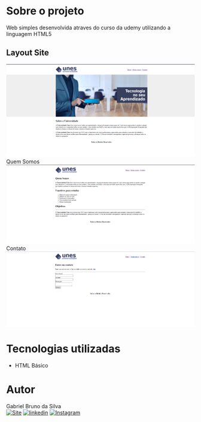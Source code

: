 # Sobre o projeto

Web simples desenvolvida atraves do curso da udemy utilizando a linguagem HTML5 


## Layout Site
![Site 1](https://raw.githubusercontent.com/GBSOficial/DesenvolvimentoWebs/main/WebHTML/PrintWeb/Home.png) 
Quem Somos
![Site2](https://raw.githubusercontent.com/GBSOficial/DesenvolvimentoWebs/main/WebHTML/PrintWeb/Quem-somos.png)
Contato
![Site3](https://raw.githubusercontent.com/GBSOficial/DesenvolvimentoWebs/main/WebHTML/PrintWeb/Contato.png)



# Tecnologias utilizadas

- HTML Básico


# Autor

Gabriel Bruno da Silva
<br>
[![Site](https://img.shields.io/website?label=GBSOficial.com&style=for-the-badge&url=https://gbsoficial.com)](https://gbsoficial.com)
[![linkedin](https://img.shields.io/badge/LinkedIn-0077B5?style=for-the-badge&logo=linkedin&logoColor=white)](https://www.linkedin.com/in/gabriel-bruno-136a39241/)
[![Instagram](https://img.shields.io/badge/Instagram-E4405F?style=for-the-badge&logo=instagram&logoColor=white)](https://www.instagram.com/gbs.oficial/)
